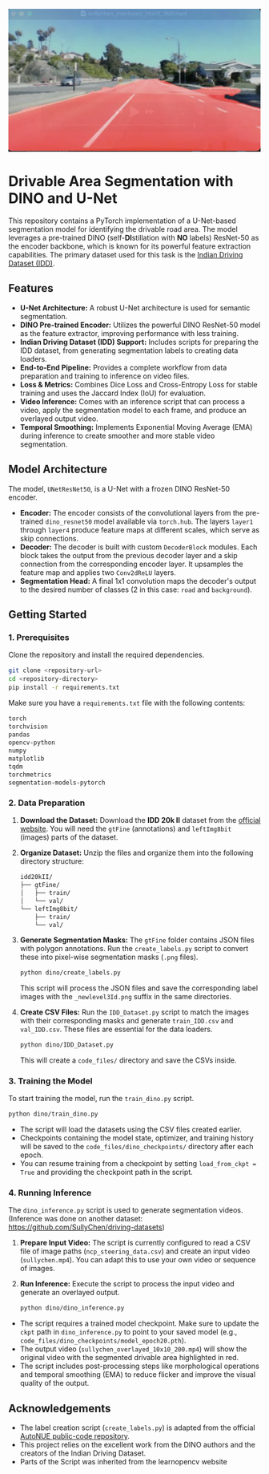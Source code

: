 ![Segmentation Example](dino_ss.png)

# Drivable Area Segmentation with DINO and U-Net

This repository contains a PyTorch implementation of a U-Net-based segmentation model for identifying the drivable road area. The model leverages a pre-trained DINO (self-**DI**stillation with **NO** labels) ResNet-50 as the encoder backbone, which is known for its powerful feature extraction capabilities. The primary dataset used for this task is the [Indian Driving Dataset (IDD)](http://idd.insaan.iiit.ac.in/).

## Features

  * **U-Net Architecture:** A robust U-Net architecture is used for semantic segmentation.
  * **DINO Pre-trained Encoder:** Utilizes the powerful DINO ResNet-50 model as the feature extractor, improving performance with less training.
  * **Indian Driving Dataset (IDD) Support:** Includes scripts for preparing the IDD dataset, from generating segmentation labels to creating data loaders.
  * **End-to-End Pipeline:** Provides a complete workflow from data preparation and training to inference on video files.
  * **Loss & Metrics:** Combines Dice Loss and Cross-Entropy Loss for stable training and uses the Jaccard Index (IoU) for evaluation.
  * **Video Inference:** Comes with an inference script that can process a video, apply the segmentation model to each frame, and produce an overlayed output video.
  * **Temporal Smoothing:** Implements Exponential Moving Average (EMA) during inference to create smoother and more stable video segmentation.

## Model Architecture

The model, `UNetResNet50`, is a U-Net with a frozen DINO ResNet-50 encoder.

  * **Encoder:** The encoder consists of the convolutional layers from the pre-trained `dino_resnet50` model available via `torch.hub`. The layers `layer1` through `layer4` produce feature maps at different scales, which serve as skip connections.
  * **Decoder:** The decoder is built with custom `DecoderBlock` modules. Each block takes the output from the previous decoder layer and a skip connection from the corresponding encoder layer. It upsamples the feature map and applies two `Conv2dReLU` layers.
  * **Segmentation Head:** A final 1x1 convolution maps the decoder's output to the desired number of classes (2 in this case: `road` and `background`).

## Getting Started

### 1\. Prerequisites

Clone the repository and install the required dependencies.

```bash
git clone <repository-url>
cd <repository-directory>
pip install -r requirements.txt
```

Make sure you have a `requirements.txt` file with the following contents:

```
torch
torchvision
pandas
opencv-python
numpy
matplotlib
tqdm
torchmetrics
segmentation-models-pytorch
```

### 2\. Data Preparation

1.  **Download the Dataset:** Download the **IDD 20k II** dataset from the [official website](http://idd.insaan.iiit.ac.in/dataset/details/). You will need the `gtFine` (annotations) and `leftImg8bit` (images) parts of the dataset.

2.  **Organize Dataset:** Unzip the files and organize them into the following directory structure:

    ```
    idd20kII/
    ├── gtFine/
    │   ├── train/
    │   └── val/
    └── leftImg8bit/
        ├── train/
        └── val/
    ```

3.  **Generate Segmentation Masks:** The `gtFine` folder contains JSON files with polygon annotations. Run the `create_labels.py` script to convert these into pixel-wise segmentation masks (`.png` files).

    ```bash
    python dino/create_labels.py
    ```

    This script will process the JSON files and save the corresponding label images with the `_newlevel3Id.png` suffix in the same directories.

4.  **Create CSV Files:** Run the `IDD_Dataset.py` script to match the images with their corresponding masks and generate `train_IDD.csv` and `val_IDD.csv`. These files are essential for the data loaders.

    ```bash
    python dino/IDD_Dataset.py
    ```

    This will create a `code_files/` directory and save the CSVs inside.

### 3\. Training the Model

To start training the model, run the `train_dino.py` script.

```bash
python dino/train_dino.py
```

  * The script will load the datasets using the CSV files created earlier.
  * Checkpoints containing the model state, optimizer, and training history will be saved to the `code_files/dino_checkpoints/` directory after each epoch.
  * You can resume training from a checkpoint by setting `load_from_ckpt = True` and providing the checkpoint path in the script.

### 4\. Running Inference

The `dino_inference.py` script is used to generate segmentation videos. (Inference was done on another dataset: https://github.com/SullyChen/driving-datasets)

1.  **Prepare Input Video:** The script is currently configured to read a CSV file of image paths (`ncp_steering_data.csv`) and create an input video (`sullychen.mp4`). You can adapt this to use your own video or sequence of images.

2.  **Run Inference:** Execute the script to process the input video and generate an overlayed output.

    ```bash
    python dino/dino_inference.py
    ```

<!-- end list -->

  * The script requires a trained model checkpoint. Make sure to update the `ckpt` path in `dino_inference.py` to point to your saved model (e.g., `code_files/dino_checkpoints/model_epoch20.pth`).
  * The output video (`sullychen_overlayed_10x10_200.mp4`) will show the original video with the segmented drivable area highlighted in red.
  * The script includes post-processing steps like morphological operations and temporal smoothing (EMA) to reduce flicker and improve the visual quality of the output.

## Acknowledgements

  * The label creation script (`create_labels.py`) is adapted from the official [AutoNUE public-code repository](https://github.com/AutoNUE/public-code).
  * This project relies on the excellent work from the DINO authors and the creators of the Indian Driving Dataset.
  * Parts of the Script was inherited from the learnopencv website
